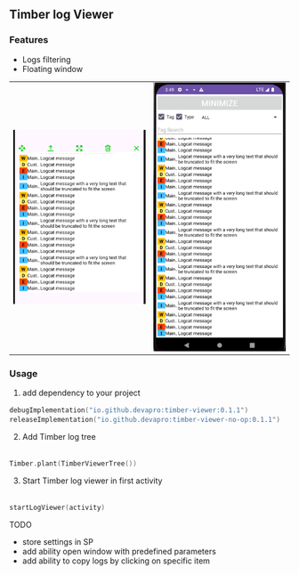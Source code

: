 ## Timber log Viewer

### Features
- Logs filtering
- Floating window

<table>
  <tr>
    <td>
        <img src="https://github.com/devapro/timber-log-viewer/blob/main/screenshots/floating_window.png" width="250" style="max-width:100%;">
    </td>
    <td>
        <img src="https://github.com/devapro/timber-log-viewer/blob/main/screenshots/activity.png" width="250" style="max-width:100%;">
    </td>
  </tr>
</table>

### Usage

1. add dependency to your project

```kotlin
debugImplementation("io.github.devapro:timber-viewer:0.1.1")
releaseImplementation("io.github.devapro:timber-viewer-no-op:0.1.1")
```
2. Add Timber log tree

```kotlin

Timber.plant(TimberViewerTree())

```

3. Start Timber log viewer in first activity

```kotlin

startLogViewer(activity)

```

TODO

- store settings in SP
- add ability open window with predefined parameters
- add ability to copy logs by clicking on specific item
